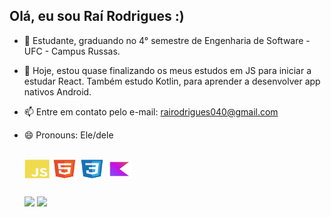 ## Olá, eu sou Raí Rodrigues :)

- 🔭 Estudante, graduando no 4° semestre de Engenharia de Software - UFC - Campus Russas.
- 🌱 Hoje, estou quase finalizando os meus estudos em JS para iniciar a estudar React. Também estudo Kotlin, para aprender a desenvolver app nativos Android.
- 📫 Entre em contato pelo e-mail: rairodrigues040@gmail.com
- 😄 Pronouns: Ele/dele

  <div style="display: inline_block"><br>
    <img align="center" alt="Rai-Js" height="30" width="40" src="https://raw.githubusercontent.com/devicons/devicon/master/icons/javascript/javascript-plain.svg">
    <img align="center" alt="Rai-HTML" height="30" width="40" src="https://raw.githubusercontent.com/devicons/devicon/master/icons/html5/html5-original.svg">
    <img align="center" alt="Rai-CSS" height="30" width="40" src="https://raw.githubusercontent.com/devicons/devicon/master/icons/css3/css3-original.svg">
   <img align="center" alt="Rai-CSS" height="30" width="40" src="https://raw.githubusercontent.com/devicons/devicon/master/icons/kotlin/kotlin-original.svg">
  </div>
  
  ##

  <div> 
    <a href="https://www.instagram.com/rrdeveloper_?igsh=MXNpa2RtbG03Z2h5MA%3D%3D&utm_source=qr" target="_blank"><img src="https://img.shields.io/badge/-Instagram-%23E4405F?style=for-the-badge&logo=instagram&logoColor=white" target="_blank"></a>
    <a href="https://www.linkedin.com/in/rai-da-silva-r-656b5720b/" target="_blank"><img src="https://img.shields.io/badge/-LinkedIn-%230077B5?style=for-the-badge&logo=linkedin&logoColor=white" target="_blank"></a> 
  
  </div>





